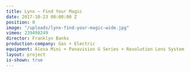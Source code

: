 ```yaml
---
title: Lynx — Find Your Magic
date: 2017-10-23 00:00:00 Z
position: 0
image: "/uploads/lynx-find-your-magic-wide.jpg"
vimeo: 239498249
director: Franklyn Banks
production-company: Gas + Electric
equipment: Alexa Mini + Panavision G Series + Revolution Lens System
layout: project
is-shown: true
---
```


